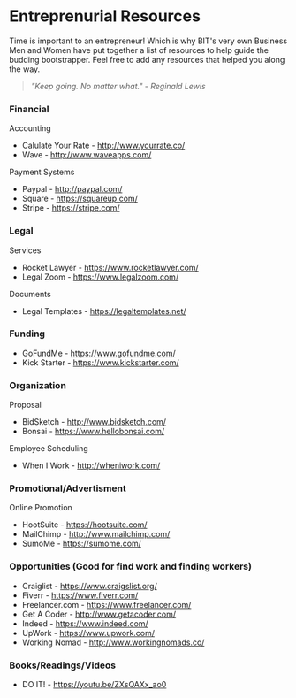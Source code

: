 # Entreprenurial Resources
Time is important to an entrepreneur! Which is why BIT's very own Business Men and Women have put together a list of resources to help guide the budding bootstrapper. Feel free to add any resources that helped you along the way.

> *"Keep going. No matter what." - Reginald Lewis*

### Financial
Accounting
- Calulate Your Rate - http://www.yourrate.co/
- Wave - http://www.waveapps.com/

Payment Systems
- Paypal - http://paypal.com/
- Square - https://squareup.com/
- Stripe - https://stripe.com/

### Legal
Services
- Rocket Lawyer - https://www.rocketlawyer.com/
- Legal Zoom - https://www.legalzoom.com/

Documents
- Legal Templates - https://legaltemplates.net/

### Funding
- GoFundMe - https://www.gofundme.com/
- Kick Starter - https://www.kickstarter.com/

### Organization
Proposal
- BidSketch - http://www.bidsketch.com/
- Bonsai - https://www.hellobonsai.com/

Employee Scheduling
- When I Work - http://wheniwork.com/

### Promotional/Advertisment
Online Promotion
- HootSuite - https://hootsuite.com/
- MailChimp - http://www.mailchimp.com/
- SumoMe - https://sumome.com/

### Opportunities (Good for find work and finding workers)
- Craiglist - https://www.craigslist.org/
- Fiverr - https://www.fiverr.com/
- Freelancer.com - https://www.freelancer.com/
- Get A Coder - http://www.getacoder.com/
- Indeed - https://www.indeed.com/
- UpWork - https://www.upwork.com/
- Working Nomad - http://www.workingnomads.co/

### Books/Readings/Videos
- DO IT! - https://youtu.be/ZXsQAXx_ao0
